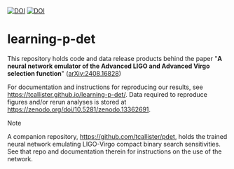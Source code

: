 [![DOI](https://zenodo.org/badge/DOI/10.5281/zenodo.13362691.svg)](https://doi.org/10.5281/zenodo.13362691)
[![DOI](https://zenodo.org/badge/615505108.svg)](https://zenodo.org/doi/10.5281/zenodo.13385581)

# learning-p-det

This repository holds code and data release products behind the paper "__A neural network emulator of the Advanced LIGO and Advanced Virgo selection function__" ([arXiv:2408.16828](https://www.arxiv.org/abs/2408.16828))

For documentation and instructions for reproducing our results, see https://tcallister.github.io/learning-p-det/. Data required to reproduce figures and/or rerun analyses is stored at https://zenodo.org/doi/10.5281/zenodo.13362691.

> [!Note]
> A companion repository, https://github.com/tcallister/pdet, holds the trained neural network emulating LIGO-Virgo compact binary search sensitivities.
> See that repo and documentation therein for instructions on the use of the network.
